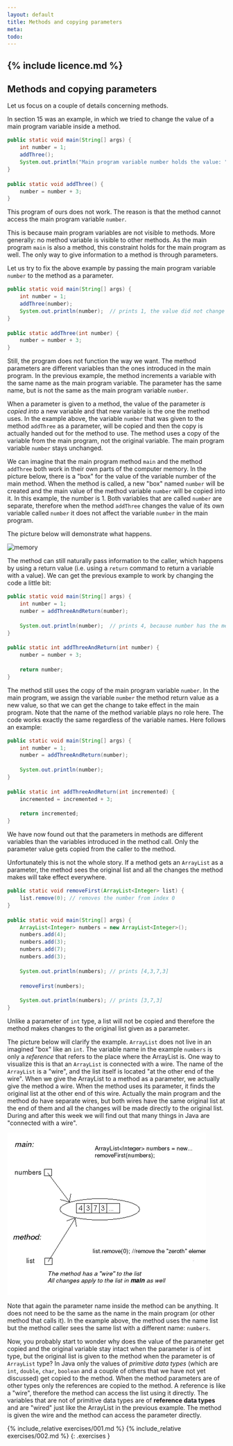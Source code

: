 ```yaml
---
layout: default
title: Methods and copying parameters
meta: 
todo: 
---
```

{% include licence.md %}
---
## Methods and copying parameters

Let us focus on a couple of details concerning methods.

In section 15 was an example, in which we tried to change the value of a main program variable inside a method.

```java
public static void main(String[] args) {
    int number = 1;
    addThree();
    System.out.println("Main program variable number holds the value: " + number);
}

public static void addThree() {
    number = number + 3;
}
```
  
This program of ours does not work. The reason is that the method cannot access the main program variable `number`.

This is because main program variables are not visible to methods. More generally: no method variable is visible to other methods. As the main program `main` is also a method, this constraint holds for the main program as well. The only way to give information to a method is through parameters.

Let us try to fix the above example by passing the main program variable `number` to the method as a parameter.

```java
public static void main(String[] args) {
    int number = 1;
    addThree(number);
    System.out.println(number);  // prints 1, the value did not change
}

public static addThree(int number) {
    number = number + 3;
}
```
  
Still, the program does not function the way we want. The method parameters are different variables than the ones introduced in the main program. In the previous example, the method increments a variable with the same name as the main program variable. The parameter has the same name, but is not the same as the main program variable `number`.

When a parameter is given to a method, the value of the parameter *is copied into* a new variable and that new variable is the one the method uses. In the example above, the variable `number` that was given to the method `addThree` as a parameter, will be copied and then the copy is actually handed out for the method to use. The method uses a copy of the variable from the main program, not the original variable. The main program variable `number` stays unchanged.

We can imagine that the main program method `main` and the method `addThree` both work in their own parts of the computer memory. In the picture below, there is a "box" for the value of the variable number of the main method. When the method is called, a new "box" named `number` will be created and the main value of the method variable `number` will be copied into it. In this example, the number is 1. Both variables that are called `number` are separate, therefore when the method `addThree` changes the value of its own variable called `number` it does not affect the variable `number` in the main program.

The picture below will demonstrate what happens.

![memory]({{site.baseurl}}/images/19_copy.png)

The method can still naturally pass information to the caller, which happens by using a return value (i.e. using a `return` command to return a variable with a value). We can get the previous example to work by changing the code a little bit:

```java
public static void main(String[] args) {
    int number = 1;
    number = addThreeAndReturn(number);

    System.out.println(number);  // prints 4, because number has the method return value as its value
}

public static int addThreeAndReturn(int number) {
    number = number + 3;

    return number;
}
```
  
The method still uses the copy of the main program variable `number`. In the main program, we assign the variable `number` the method return value as a new value, so that we can get the change to take effect in the main program. Note that the name of the method variable plays no role here. The code works exactly the same regardless of the variable names. Here follows an example:

```java
public static void main(String[] args) {
    int number = 1;
    number = addThreeAndReturn(number);

    System.out.println(number);
}

public static int addThreeAndReturn(int incremented) {
    incremented = incremented + 3;

    return incremented;
}
```

We have now found out that the parameters in methods are different variables than the variables introduced in the method call. Only the parameter value gets copied from the caller to the method.

Unfortunately this is not the whole story. If a method gets an `ArrayList` as a parameter, the method sees the original list and all the changes the method makes will take effect everywhere.

```java
public static void removeFirst(ArrayList<Integer> list) {
    list.remove(0); // removes the number from index 0
}
  
public static void main(String[] args) {
    ArrayList<Integer> numbers = new ArrayList<Integer>();
    numbers.add(4);
    numbers.add(3);
    numbers.add(7);
    numbers.add(3);

    System.out.println(numbers); // prints [4,3,7,3]

    removeFirst(numbers);

    System.out.println(numbers); // prints [3,7,3]
}
```

Unlike a parameter of `int` type, a list will not be copied and therefore the method makes changes to the original list given as a parameter.

The picture below will clarify the example. `ArrayList` does not live in an imagined "box" like an `int`. The variable name in the example `numbers` is only a *reference* that refers to the place where the ArrayList is. One way to visualize this is that an `ArrayList` is connected with a wire. The name of the `ArrayList` is a "wire", and the list itself is located "at the other end of the wire". When we give the ArrayList to a method as a parameter, we actually give the method a wire. When the method uses its parameter, it finds the original list at the other end of this wire. Actually the main program and the method do have separate wires, but both wires have the same original list at the end of them and all the changes will be made directly to the original list. During and after this week we will find out that many things in Java are "connected with a wire".

![reference](images/19_reference.png)

Note that again the parameter name inside the method can be anything. It does not need to be the same as the name in the main program (or other method that calls it). In the example above, the method uses the name list but the method caller sees the same list with a different name: `numbers`.

Now, you probably start to wonder why does the value of the parameter get copied and the original variable stay intact when the parameter is of int type, but the original list is given to the method when the parameter is of `ArrayList` type? In Java only the values of *primitive data types* (which are `int`, `double`, `char`, `boolean` and a couple of others that we have not yet discussed) get copied to the method. When the method parameters are of other types only the references are copied to the method. A reference is like a "wire", therefore the method can access the list using it directly. The variables that are not of primitive data types are of **reference data types** and are "wired" just like the ArrayList in the previous example. The method is given the wire and the method can access the parameter directly.

{% include_relative exercises/001.md %}
{% include_relative exercises/002.md %}
{: .exercises }